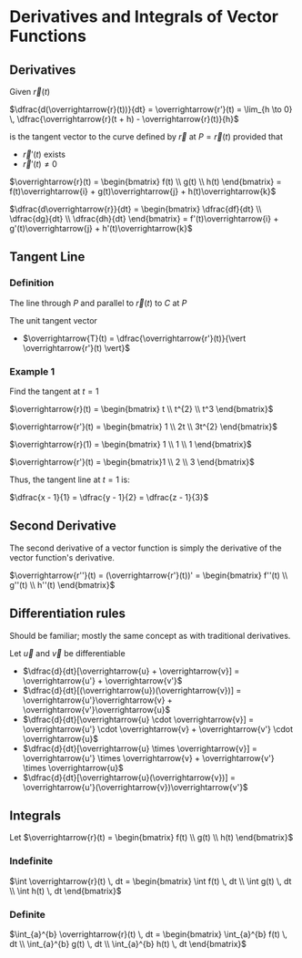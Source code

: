 # Derivatives and Integrals of Vector Functions

## Derivatives

Given $\overrightarrow{r}(t)$

$\dfrac{d(\overrightarrow{r}(t))}{dt} = \overrightarrow{r'}(t) = \lim_{h \to 0} \, \dfrac{\overrightarrow{r}(t + h) - \overrightarrow{r}(t)}{h}$

is the tangent vector to the curve defined by $\overrightarrow{r}$ at $P = \overrightarrow{r}(t)$ provided that

- $\overrightarrow{r}'(t)$ exists
- $\overrightarrow{r}'(t) \ne 0$

$\overrightarrow{r}(t) = \begin{bmatrix} f(t) \\ g(t) \\ h(t) \end{bmatrix} = f(t)\overrightarrow{i} + g(t)\overrightarrow{j} + h(t)\overrightarrow{k}$

$\dfrac{d\overrightarrow{r}}{dt} = \begin{bmatrix} \dfrac{df}{dt} \\ \dfrac{dg}{dt} \\ \dfrac{dh}{dt} \end{bmatrix} = f'(t)\overrightarrow{i} + g'(t)\overrightarrow{j} + h'(t)\overrightarrow{k}$

## Tangent Line

### Definition

The line through $P$ and parallel to $\overrightarrow{r}(t)$ to $C$ at $P$

The unit tangent vector 

- $\overrightarrow{T}(t) = \dfrac{\overrightarrow{r'}(t)}{\vert \overrightarrow{r'}(t) \vert}$

### Example 1

Find the tangent at $t = 1$

$\overrightarrow{r}(t) = \begin{bmatrix} t \\ t^{2} \\ t^3 \end{bmatrix}$

$\overrightarrow{r'}(t) = \begin{bmatrix} 1 \\ 2t \\ 3t^{2} \end{bmatrix}$

$\overrightarrow{r}(1) = \begin{bmatrix} 1 \\ 1 \\ 1 \end{bmatrix}$

$\overrightarrow{r'}(t) = \begin{bmatrix}1 \\ 2 \\ 3 \end{bmatrix}$

Thus, the tangent line at $t = 1$ is:

$\dfrac{x - 1}{1} = \dfrac{y - 1}{2} = \dfrac{z - 1}{3}$

## Second Derivative

The second derivative of a vector function is simply the derivative of the vector function's derivative.

$\overrightarrow{r''}(t) = (\overrightarrow{r'}(t))' = \begin{bmatrix} f''(t) \\ g''(t) \\ h''(t) \end{bmatrix}$

## Differentiation rules

Should be familiar; mostly the same concept as with traditional derivatives.

Let $\overrightarrow{u}$ and  $\overrightarrow{v}$ be differentiable

- $\dfrac{d}{dt}[\overrightarrow{u} + \overrightarrow{v}] = \overrightarrow{u'} + \overrightarrow{v'}$
- $\dfrac{d}{dt}[(\overrightarrow{u})(\overrightarrow{v})] = \overrightarrow{u'}\overrightarrow{v} + \overrightarrow{v'}\overrightarrow{u}$
- $\dfrac{d}{dt}[\overrightarrow{u} \cdot \overrightarrow{v}] = \overrightarrow{u'} \cdot \overrightarrow{v} + \overrightarrow{v'} \cdot \overrightarrow{u}$
- $\dfrac{d}{dt}[\overrightarrow{u} \times \overrightarrow{v}] = \overrightarrow{u'} \times \overrightarrow{v} + \overrightarrow{v'} \times \overrightarrow{u}$
- $\dfrac{d}{dt}[\overrightarrow{u}(\overrightarrow{v})] = \overrightarrow{u'}(\overrightarrow{v})\overrightarrow{v'}$

## Integrals

Let $\overrightarrow{r}(t) = \begin{bmatrix} f(t) \\ g(t) \\ h(t) \end{bmatrix}$

### Indefinite

$\int \overrightarrow{r}(t) \, dt = \begin{bmatrix} \int f(t) \, dt \\ \int g(t) \, dt \\ \int h(t) \, dt \end{bmatrix}$

### Definite

$\int_{a}^{b} \overrightarrow{r}(t) \, dt = \begin{bmatrix} \int_{a}^{b} f(t) \, dt \\ \int_{a}^{b} g(t) \, dt \\ \int_{a}^{b} h(t) \, dt \end{bmatrix}$